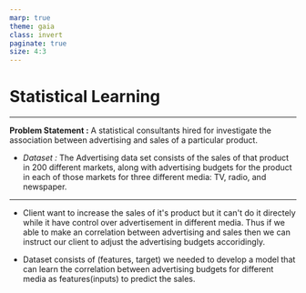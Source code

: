 ```yaml
---
marp: true
theme: gaia
class: invert
paginate: true
size: 4:3
---
```

# Statistical Learning

---
**Problem Statement :** A statistical consultants hired for investigate the  association between advertising and sales of a particular product. 
* *Dataset :* The Advertising data set consists of the sales of that product in 200 different markets, along with advertising budgets for the product in each of those markets for three different media: TV, radio, and newspaper.

---

* Client want to increase the sales of it's product but it can't do it directely while it have control over advertisement in different media. Thus if we able to make an correlation between advertising and sales then we can instruct our client to adjust the advertising budgets accoridingly.


* Dataset consists of (features, target) we needed to develop a model that can learn the correlation between advertising budgets for different media as features(inputs) to predict the sales. 
